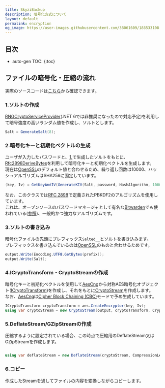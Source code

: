 ```yaml
---
title: SkyziBackup
description: 暗号化方式について
layout: default
permalink: encryption
og_image: https://user-images.githubusercontent.com/38061609/188533108-20200a7c-d74d-4277-8a16-f498fd0a7427.png
---
```



## 目次

- auto-gen TOC:
{:toc}

## ファイルの暗号化・圧縮の流れ

実際のソースコードは[こちら](https://github.com/Skyzi000/SkyziBackup/blob/main/src/Skyzi000/Cryptography/CompressiveAesCryptor.cs)から確認できます。

### 1.ソルトの作成

[RNGCryptoServiceProvider](https://docs.microsoft.com/ja-jp/dotnet/api/system.security.cryptography.rngcryptoserviceprovider?view=net-5.0)(.NET 6では非推奨になったので対応予定)を利用して暗号強度の高いランダム値を作成し、ソルトとします。

```cs
Salt = GenerateSalt(8);
```

### 2.暗号化キーと初期化ベクトルの生成

ユーザが入力したパスワードと、[1.](#1.ソルトの作成)で生成したソルトをもとに、[Rfc2898DeriveBytes](https://docs.microsoft.com/ja-jp/dotnet/api/system.security.cryptography.rfc2898derivebytes?view=net-5.0)を利用して暗号化キーと初期化ベクトルを生成します。  
現在は[OpenSSL](https://www.openssl.org/)のデフォルト値と合わせるため、繰り返し回数は10000、ハッシュアルゴリズムはSHA256に固定しています。  

```cs
(key, Iv) = GetKeyAndIV(GenerateKIV(Salt, password, HashAlgorithm, 10000, keySize / 8 + blockSize));
```

なお、このクラスでは[RFC 2898](https://www.ietf.org/rfc/rfc2898.txt)で定義されたPBKDF2のアルゴリズムを使用しています。  
これは、オープンソースのパスワードマネージャとして有名な[Bitwarden](https://bitwarden.com/)でも使われている([参照](https://bitwarden.com/help/article/what-encryption-is-used/#pbkdf2))、一般的かつ強力なアルゴリズムです。

### 3.ソルトの書き込み

暗号化ファイルの先頭にプレフィックス`Salted__`とソルトを書き込みます。  
プレフィックスを書き込んでいるのは[OpenSSL](https://www.openssl.org/)のものと合わせるためです。

```cs
output.Write(Encoding.UTF8.GetBytes(prefix));
output.Write(Salt);
```

### 4.ICryptoTransform・CryptoStreamの作成

暗号化キーと初期化ベクトルを使用して[AesCng](https://docs.microsoft.com/ja-jp/dotnet/api/system.security.cryptography.aescng)から対称AES暗号化オブジェクト([ICryptoTransform](https://docs.microsoft.com/ja-jp/dotnet/api/system.security.cryptography.icryptotransform))を作成し、それをもとに[CryptoStream](https://docs.microsoft.com/ja-jp/dotnet/api/system.security.cryptography.cryptostream?view=net-6.0)を作成します。  
なお、[AesCng](https://docs.microsoft.com/ja-jp/dotnet/api/system.security.cryptography.aescng)は[Cipher Block Chaining (CBC)](https://ja.wikipedia.org/wiki/%E6%9A%97%E5%8F%B7%E5%88%A9%E7%94%A8%E3%83%A2%E3%83%BC%E3%83%89#Cipher_Block_Chaining_(CBC))モードで予め生成しています。

```cs
ICryptoTransform cryptoTransform = aes.CreateEncryptor(key, Iv);
using var cryptoStream = new CryptoStream(output, cryptoTransform, CryptoStreamMode.Write);
```

### 5.DeflateStream/GZipStreamの作成

圧縮するように設定されている場合、この時点で圧縮用のDeflateStream又はGZipStreamを作成します。

```cs

using var deflateStream = new DeflateStream(cryptoStream, CompressionLevel);
```

### 6.コピー

作成したStreamを通してファイルの内容を変換しながらコピーします。
